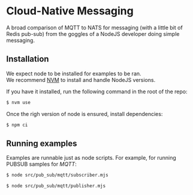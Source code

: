# Cloud-Native Messaging
A broad comparison of MQTT to NATS for messaging (with a little bit of Redis pub-sub) from the goggles of a NodeJS developer doing simple messaging.

## Installation

We expect node to be installed for examples to be ran.<br/>
We recommend [NVM](https://github.com/nvm-sh/nvm) to install and handle NodeJS versions.

If you have it installed, run the following command in the root of the repo:
```bash
$ nvm use
```

Once the righ version of node is ensured, install dependencies:

```bash
$ npm ci
```

## Running examples

Examples are runnable just as node scripts. For example, for running PUBSUB samples for _MQTT_:

```bash
$ node src/pub_sub/mqtt/subscriber.mjs  

$ node src/pub_sub/mqtt/publisher.mjs 
```
